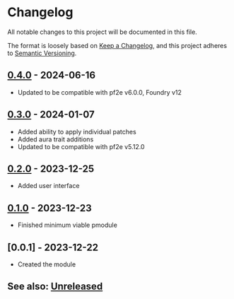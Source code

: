# Changelog
All notable changes to this project will be documented in this file.

The format is loosely based on [Keep a Changelog](https://keepachangelog.com/en/1.0.0/),
and this project adheres to [Semantic Versioning](https://semver.org/spec/v2.0.0.html).

## [0.4.0] - 2024-06-16
- Updated to be compatible with pf2e v6.0.0, Foundry v12

## [0.3.0] - 2024-01-07
- Added ability to apply individual patches
- Added aura trait additions
- Updated to be compatible with pf2e v5.12.0

## [0.2.0] - 2023-12-25
- Added user interface

## [0.1.0] - 2023-12-23
- Finished minimum viable pmodule

## [0.0.1] - 2023-12-22
- Created the module

## See also: [Unreleased]

[0.1.0]: https://github.com/shemetz/pf2e-crowdsourced-community-corrections/compare/0.0.0...0.1.0
[0.2.0]: https://github.com/shemetz/pf2e-crowdsourced-community-corrections/compare/0.1.0...0.2.0
[0.3.0]: https://github.com/shemetz/pf2e-crowdsourced-community-corrections/compare/0.2.0...0.3.0
[0.4.0]: https://github.com/shemetz/pf2e-crowdsourced-community-corrections/compare/0.3.0...0.4.0
[Unreleased]: https://github.com/shemetz/pf2e-crowdsourced-community-corrections/compare/0.4.0...HEAD
